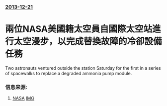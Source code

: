 ### [2013-12-21](/news/2013/12/21/index.md)

##### 
#  兩位NASA美國籍太空員自國際太空站進行太空漫步，以完成替換故障的冷卻設備任務 

Two astronauts ventured outside the station Saturday for the first in a series of spacewalks to replace a degraded ammonia pump module.


### 信息来源:

1. [NASA](http://www.nasa.gov/content/spacewalkers-remove-degraded-ammonia-pump/index.html) [IMG](http://www.nasa.gov/sites/default/files/2013-12-21_10h37m57s_0.jpg)
